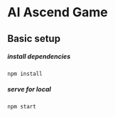 # AI Ascend Game

## Basic setup

##### install dependencies

`npm install`

##### serve for local

`npm start`




